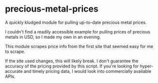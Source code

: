# precious-metal-prices
A quickly kludged module for pulling up-to-date precious metal prices.

I couldn't find a readily accessible example for pulling prices of precious metals in USD, so I made my own in an evening.

This module scrapes price info from the first site that seemed easy for me to scrape.

If the site used changes, this will likely break. I don't guarantee the accuracy of the pricing provided by this script. If you're looking for hyper-accurate and timely pricing data, I would look into commercially available APIs. 
